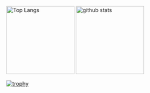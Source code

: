 <p align="left"> 
  <img alt="Top Langs" height="180px" src="https://github-readme-stats.vercel.app/api?username=hashiz008&theme=prussian" />
  <img alt="github stats" height="180px" src="https://github-readme-stats.vercel.app/api/top-langs/?username=hashiz008&layout=compact&theme=prussian" />
</p>

[![trophy](https://github-profile-trophy.vercel.app/?username=hashiz008&theme=algolia&column=7)](https://github.com/ryo-ma/github-profile-trophy)
